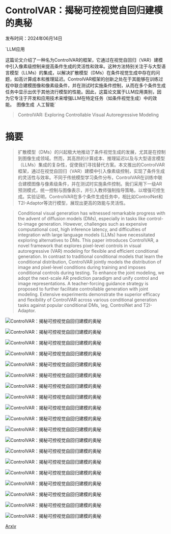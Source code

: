 # ControlVAR：揭秘可控视觉自回归建模的奥秘

发布时间：2024年06月14日

`LLM应用

这篇论文介绍了一种名为ControlVAR的框架，它通过在视觉自回归（VAR）建模中引入像素级控制来提高条件生成的灵活性和效率。这种方法特别关注于与大型语言模型（LLMs）的集成，以解决扩散模型（DMs）在条件视觉生成中存在的问题，如高计算成本和推理延迟。ControlVAR框架的创新之处在于其能够在训练过程中联合建模图像和像素级条件，并在测试时实施条件控制，从而在多个条件生成任务中显示出优于其他流行模型的性能。因此，这篇论文属于LLM应用类别，因为它专注于开发和应用技术来增强LLM在特定任务（如条件视觉生成）中的效能。` `图像生成` `人工智能`

> ControlVAR: Exploring Controllable Visual Autoregressive Modeling

# 摘要

> 扩散模型（DMs）的兴起极大地推动了条件视觉生成的发展，尤其是在控制到图像生成领域。然而，其高昂的计算成本、推理延迟以及与大型语言模型（LLMs）集成的复杂性，促使我们寻找替代方案。本文推出的ControlVAR框架，通过在视觉自回归（VAR）建模中引入像素级控制，实现了条件生成的灵活性与效率。不同于传统模型学习条件分布，ControlVAR在训练中联合建模图像与像素级条件，并在测试时实施条件控制。我们采用下一级AR预测模式，统一控制与图像表示，并引入教师强制指导策略，以增强可控生成。实验证明，ControlVAR在多个条件生成任务中，相比如ControlNet和T2I-Adaptor等流行模型，展现出更高的效能与灵活性。

> Conditional visual generation has witnessed remarkable progress with the advent of diffusion models (DMs), especially in tasks like control-to-image generation. However, challenges such as expensive computational cost, high inference latency, and difficulties of integration with large language models (LLMs) have necessitated exploring alternatives to DMs. This paper introduces ControlVAR, a novel framework that explores pixel-level controls in visual autoregressive (VAR) modeling for flexible and efficient conditional generation. In contrast to traditional conditional models that learn the conditional distribution, ControlVAR jointly models the distribution of image and pixel-level conditions during training and imposes conditional controls during testing. To enhance the joint modeling, we adopt the next-scale AR prediction paradigm and unify control and image representations. A teacher-forcing guidance strategy is proposed to further facilitate controllable generation with joint modeling. Extensive experiments demonstrate the superior efficacy and flexibility of ControlVAR across various conditional generation tasks against popular conditional DMs, \eg, ControlNet and T2I-Adaptor.

![ControlVAR：揭秘可控视觉自回归建模的奥秘](../../../paper_images/2406.09750/x1.png)

![ControlVAR：揭秘可控视觉自回归建模的奥秘](../../../paper_images/2406.09750/x2.png)

![ControlVAR：揭秘可控视觉自回归建模的奥秘](../../../paper_images/2406.09750/x3.png)

![ControlVAR：揭秘可控视觉自回归建模的奥秘](../../../paper_images/2406.09750/x4.png)

![ControlVAR：揭秘可控视觉自回归建模的奥秘](../../../paper_images/2406.09750/x5.png)

![ControlVAR：揭秘可控视觉自回归建模的奥秘](../../../paper_images/2406.09750/x6.png)

![ControlVAR：揭秘可控视觉自回归建模的奥秘](../../../paper_images/2406.09750/x7.png)

![ControlVAR：揭秘可控视觉自回归建模的奥秘](../../../paper_images/2406.09750/x8.png)

![ControlVAR：揭秘可控视觉自回归建模的奥秘](../../../paper_images/2406.09750/x9.png)

![ControlVAR：揭秘可控视觉自回归建模的奥秘](../../../paper_images/2406.09750/x10.png)

![ControlVAR：揭秘可控视觉自回归建模的奥秘](../../../paper_images/2406.09750/x11.png)

![ControlVAR：揭秘可控视觉自回归建模的奥秘](../../../paper_images/2406.09750/x12.png)

![ControlVAR：揭秘可控视觉自回归建模的奥秘](../../../paper_images/2406.09750/x13.png)

![ControlVAR：揭秘可控视觉自回归建模的奥秘](../../../paper_images/2406.09750/x14.png)

![ControlVAR：揭秘可控视觉自回归建模的奥秘](../../../paper_images/2406.09750/x15.png)

![ControlVAR：揭秘可控视觉自回归建模的奥秘](../../../paper_images/2406.09750/x16.png)

![ControlVAR：揭秘可控视觉自回归建模的奥秘](../../../paper_images/2406.09750/x17.png)

![ControlVAR：揭秘可控视觉自回归建模的奥秘](../../../paper_images/2406.09750/x18.png)

![ControlVAR：揭秘可控视觉自回归建模的奥秘](../../../paper_images/2406.09750/x19.png)

[Arxiv](https://arxiv.org/abs/2406.09750)